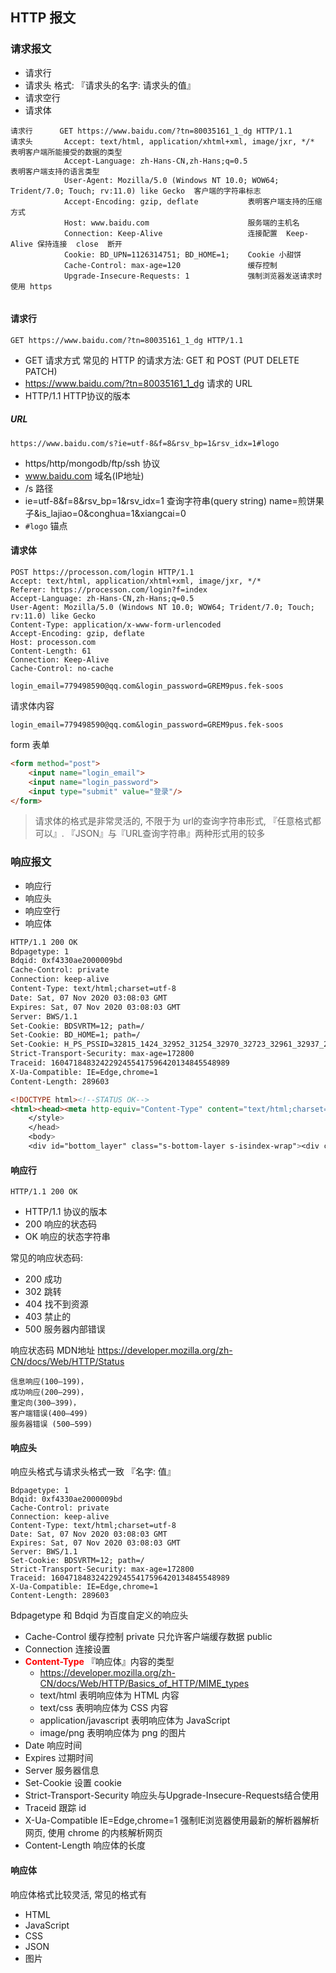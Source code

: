 ## HTTP 报文

### 请求报文
* 请求行
* 请求头    格式:  『请求头的名字: 请求头的值』
* 请求空行
* 请求体
```
请求行      GET https://www.baidu.com/?tn=80035161_1_dg HTTP/1.1
请求头       Accept: text/html, application/xhtml+xml, image/jxr, */*         表明客户端所能接受的数据的类型     
            Accept-Language: zh-Hans-CN,zh-Hans;q=0.5                       表明客户端支持的语言类型
            User-Agent: Mozilla/5.0 (Windows NT 10.0; WOW64; Trident/7.0; Touch; rv:11.0) like Gecko  客户端的字符串标志
            Accept-Encoding: gzip, deflate           表明客户端支持的压缩方式                             
            Host: www.baidu.com                      服务端的主机名
            Connection: Keep-Alive                   连接配置  Keep-Alive 保持连接  close  断开
            Cookie: BD_UPN=1126314751; BD_HOME=1;    Cookie 小甜饼
            Cache-Control: max-age=120               缓存控制
            Upgrade-Insecure-Requests: 1             强制浏览器发送请求时使用 https


```

#### 请求行
```
GET https://www.baidu.com/?tn=80035161_1_dg HTTP/1.1
```
* GET                                       请求方式  常见的 HTTP 的请求方法: GET 和 POST  (PUT DELETE PATCH)
* https://www.baidu.com/?tn=80035161_1_dg   请求的 URL
* HTTP/1.1                                  HTTP协议的版本

##### URL
```
https://www.baidu.com/s?ie=utf-8&f=8&rsv_bp=1&rsv_idx=1#logo
```
* https/http/mongodb/ftp/ssh        协议
* www.baidu.com                     域名(IP地址)
* /s                                路径
* ie=utf-8&f=8&rsv_bp=1&rsv_idx=1   查询字符串(query string)    name=煎饼果子&is_lajiao=0&conghua=1&xiangcai=0
* `#logo`                             锚点

#### 请求体
```
POST https://processon.com/login HTTP/1.1
Accept: text/html, application/xhtml+xml, image/jxr, */*
Referer: https://processon.com/login?f=index
Accept-Language: zh-Hans-CN,zh-Hans;q=0.5
User-Agent: Mozilla/5.0 (Windows NT 10.0; WOW64; Trident/7.0; Touch; rv:11.0) like Gecko
Content-Type: application/x-www-form-urlencoded
Accept-Encoding: gzip, deflate
Host: processon.com
Content-Length: 61
Connection: Keep-Alive
Cache-Control: no-cache

login_email=779498590@qq.com&login_password=GREM9pus.fek-soos
```
请求体内容
```
login_email=779498590@qq.com&login_password=GREM9pus.fek-soos
```
form 表单
```html
<form method="post">
    <input name="login_email">
    <input name="login_password">
    <input type="submit" value="登录"/>
</form>
```
> 请求体的格式是非常灵活的, 不限于为 url的查询字符串形式,  『任意格式都可以』. 
> 『JSON』与『URL查询字符串』两种形式用的较多

### 响应报文

* 响应行
* 响应头
* 响应空行
* 响应体

```html
HTTP/1.1 200 OK
Bdpagetype: 1
Bdqid: 0xf4330ae2000009bd
Cache-Control: private
Connection: keep-alive
Content-Type: text/html;charset=utf-8
Date: Sat, 07 Nov 2020 03:08:03 GMT
Expires: Sat, 07 Nov 2020 03:08:03 GMT
Server: BWS/1.1
Set-Cookie: BDSVRTM=12; path=/
Set-Cookie: BD_HOME=1; path=/
Set-Cookie: H_PS_PSSID=32815_1424_32952_31254_32970_32723_32961_32937_26350_32913; path=/; domain=.baidu.com
Strict-Transport-Security: max-age=172800
Traceid: 1604718483242292455417596420134845548989
X-Ua-Compatible: IE=Edge,chrome=1
Content-Length: 289603

<!DOCTYPE html><!--STATUS OK-->
<html><head><meta http-equiv="Content-Type" content="text/html;charset=utf-8"><meta http-equiv="X-UA-Compatible" content="IE=edge,chrome=1"><meta content="always" name="referrer"><meta name="theme-color" content="#2932e1"><meta name="description" content="全球最大的中文搜索引擎、致力于让网民更便捷地获取信息，找到所求。百度超过千亿的中文网页数据库，可以瞬间找到相关的搜索结果。"><link rel="shortcut icon" href="/favicon.ico" type="image/x-icon" /><link rel="search" type="application/opensearchdescription+xml" href="/content-search.xml" title="百度搜索" /><link rel="icon" sizes="any" mask href="//www.baidu.com/img/baidu_85beaf5496f291521eb75ba38eacbd87.svg"><link rel="dns-prefetch" href="//dss0.bdstatic.com"/><link rel="dns-prefetch" href="//dss1.bdstatic.com"/><link rel="dns-prefetch" href="//ss1.bdstatic.com"/><link rel="dns-prefetch" href="//sp0.baidu.com"/><link rel="dns-prefetch" href="//sp1.baidu.com"/><link rel="dns-prefetch" href="//sp2.baidu.com"/><title>百度一下，你就知道</title><style index="newi" type="text/css">#form .bdsug{top:39px}.bdsug{display:none;position:absolute;width:535px;background:#fff;border:1px solid #ccc!important;_overflow:hidden;box-shadow:1px 1px 3px #ededed;-webkit-box-shadow:1px 1px 3px #ededed;-moz-box-shadow:1px 1px 3px #ededed;-o-box-shadow:1px 1px 3px #ededed}.bdsug li{width:519px;color:#000;font:14px arial;line-height:25px;padding:0 8px;position:relative;cursor:default}.bdsug li.bdsug-s{background:#f0f0f0}.bdsug-store span,.bdsug-store b{color:#7A77C8}.bdsug-store-del{font-size:12px;color:#666;text-decoration:underline;position:absolute;right:8px;top:0;cursor:pointer;display:none}.bdsug-s .bdsug-store-del{display:inline-block}.bdsug-ala{display:inline-block;border-bottom:1px solid #e6e6e6}.bdsug-ala h3{line-height:14px;
    </style>
    </head>
    <body>
	<div id="bottom_layer" class="s-bottom-layer s-isindex-wrap"><div class="s-bottom-layer-left"><p class="lh"><a class="c-color-gray2" href="//www.baidu.com/cache/setindex/index.html" target="_blank">设为首页</a></p><p class="lh"><a class="c-color-gray2" href="//home.baidu.com" target="_blank">关于百度</a></p><p class="lh"><a class="c-color-gray2" href="http://ir.baidu.com" target="_blank">About Baidu</a></p><p class="lh"><a class="c-color-gray2" href="https://isite.baidu.com/site/e.baidu.com/d38e8023-2131-4904-adf7-a8d1108f51ef?refer=888" target="_blank">百度营销</a></p><p class="lh"><a class="c-color-gray2" href="//www.baidu.com/duty" target="_blank">使用百度前必读</a></p><p class="lh"><a class="c-color-gray2" href="//help.baidu.com/newadd?prod_id=1&category=4" target="_blank">意见反馈</a></p><p class="lh"><a class="c-color-gray2" href="//help.baidu.com" target="_blank">帮助中心</a></p></div><div id="s-bottom-layer-right" class="s-bottom-layer-right"><span class="lh">&#169;2020&nbsp;Baidu&nbsp;</span><span class="lh">(京)-经营性-2017-0020</span><a href="http://www.beian.gov.cn/portal/registerSystemInfo?recordcode=11000002000001"  target="_blank"><span class="lh s-bottom-recordcode">京公网安备11000002000001号</span></a><span class="lh">京ICP证030173号</span></div>

```

#### 响应行

```
HTTP/1.1 200 OK
```

* HTTP/1.1          协议的版本
* 200                    响应的状态码
* OK                     响应的状态字符串

常见的响应状态码:

* 200      成功
* 302      跳转
* 404      找不到资源
* 403      禁止的
* 500      服务器内部错误

响应状态码 MDN地址 https://developer.mozilla.org/zh-CN/docs/Web/HTTP/Status

```
信息响应(100–199)，
成功响应(200–299)，
重定向(300–399)，
客户端错误(400–499)
服务器错误 (500–599)
```

#### 响应头

响应头格式与请求头格式一致  『名字: 值』

```
Bdpagetype: 1
Bdqid: 0xf4330ae2000009bd
Cache-Control: private
Connection: keep-alive
Content-Type: text/html;charset=utf-8
Date: Sat, 07 Nov 2020 03:08:03 GMT
Expires: Sat, 07 Nov 2020 03:08:03 GMT
Server: BWS/1.1
Set-Cookie: BDSVRTM=12; path=/
Strict-Transport-Security: max-age=172800
Traceid: 1604718483242292455417596420134845548989
X-Ua-Compatible: IE=Edge,chrome=1
Content-Length: 289603
```

Bdpagetype 和 Bdqid 为百度自定义的响应头

* Cache-Control     缓存控制  private 只允许客户端缓存数据  public
* Connection         连接设置
* <span style="color:red;font-weight: bold">Content-Type</span>      『响应体』内容的类型   
  * https://developer.mozilla.org/zh-CN/docs/Web/HTTP/Basics_of_HTTP/MIME_types
  * text/html 表明响应体为 HTML 内容
  * text/css   表明响应体为 CSS 内容
  * application/javascript  表明响应体为 JavaScript
  * image/png  表明响应体为 png 的图片
* Date      响应时间
* Expires   过期时间
* Server    服务器信息
* Set-Cookie   设置 cookie
* Strict-Transport-Security    响应头与Upgrade-Insecure-Requests结合使用
* Traceid   跟踪 id
* X-Ua-Compatible      IE=Edge,chrome=1 强制IE浏览器使用最新的解析器解析网页, 使用 chrome 的内核解析网页
* Content-Length   响应体的长度

#### 响应体

响应体格式比较灵活, 常见的格式有

* HTML
* JavaScript
* CSS
* JSON
* 图片